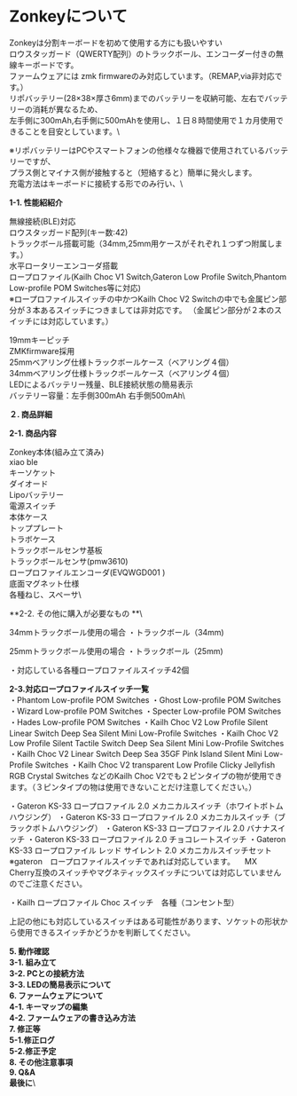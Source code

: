 # Zonkeyについて

Zonkeyは分割キーボードを初めて使用する方にも扱いやすい\
ロウスタッガード（QWERTY配列）のトラックボール、エンコーダー付きの無線キーボードです。\
ファームウェアには zmk firmwareのみ対応しています。（REMAP,via非対応です。）\
リポバッテリー(28×38×厚さ6mm)までのバッテリーを収納可能、左右でバッテリーの消耗が異なるため、\
左手側に300mAh,右手側に500mAhを使用し、１日８時間使用で１カ月使用できることを目安としています。\


※リポバッテリーはPCやスマートフォンの他様々な機器で使用されているバッテリーですが、\
プラス側とマイナス側が接触すると（短絡すると）簡単に発火します。\
充電方法はキーボードに接続する形でのみ行い、\

**1-1. 性能紹紹介**

無線接続(BLE)対応\
ロウスタッガード配列(キー数:42)\
トラックボール搭載可能（34mm,25mm用ケースがそれぞれ１つずつ附属します。）\
水平ロータリーエンコーダ搭載\
ロープロファイル(Kailh Choc V1 Switch,Gateron Low Profile Switch,Phantom Low-profile POM Switches等に対応)\
※ロープロファイルスイッチの中かつKailh Choc V2 Switchの中でも金属ピン部分が３本あるスイッチにつきましては非対応です。
（金属ピン部分が２本のスイッチには対応しています。）
 
19mmキーピッチ\
ZMKfirmware採用\
25mmベアリング仕様トラックボールケース（ベアリング４個）\
34mmベアリング仕様トラックボールケース（ベアリング４個）\
LEDによるバッテリー残量、BLE接続状態の簡易表示\
バッテリー容量：左手側300mAh  右手側500mAh\


**２. 商品詳細**

**2-1. 商品内容**

Zonkey本体(組み立て済み)\
xiao ble\
キーソケット\
ダイオード\
Lipoバッテリー\
電源スイッチ\
本体ケース\
トッププレート\
トラボケース\
トラックボールセンサ基板\
トラックボールセンサ(pmw3610)\
ロープロファイルエンコーダ(EVQWGD001 )\
底面マグネット仕様\
各種ねじ、スペーサ\


**2-2. その他に購入が必要なもの **\
 
34mmトラックボール使用の場合
・トラックボール（34mm)

25mmトラックボール使用の場合
・トラックボール（25mm)

・対応している各種ロープロファイルスイッチ42個



**2-3.対応ロープロファイルスイッチ一覧**\
・Phantom Low-profile POM Switches
・Ghost Low-profile POM Switches
・Wizard Low-profile POM Switches
・Specter Low-profile POM Switches
・Hades Low-profile POM Switches
・Kailh Choc V2 Low Profile Silent Linear Switch Deep Sea Silent Mini Low-Profile Switches
・Kailh Choc V2 Low Profile Silent Tactile Switch Deep Sea Silent Mini Low-Profile Switches
・Kailh Choc V2 Linear Switch Deep Sea 35GF Pink Island Silent Mini Low-Profile Switches
・Kailh Choc V2 transparent Low Profile Clicky Jellyfish RGB Crystal Switches
などのKailh Choc V2でも２ピンタイプの物が使用できます。（３ピンタイプの物は使用できないことだけ注意してください。）

・Gateron KS-33 ロープロファイル 2.0 メカニカルスイッチ（ホワイトボトムハウジング）
・Gateron KS-33 ロープロファイル 2.0 メカニカルスイッチ（ブラックボトムハウジング）
・Gateron KS-33 ロープロファイル 2.0 バナナスイッチ
・Gateron KS-33 ロープロファイル 2.0 チョコレートスイッチ
・Gateron KS-33 ロープロファイル レッド サイレント 2.0 メカニカルスイッチセット
※gateron　ロープロファイルスイッチであれば対応しています。
　MX　Cherry互換のスイッチやマグネティックスイッチについては対応していませんのでご注意ください。

 ・Kailh ロープロファイル Choc スイッチ　各種（コンセント型）

 上記の他にも対応しているスイッチはある可能性があります、ソケットの形状から使用できるスイッチかどうかを判断してください。


**5. 動作確認**\
**3-1. 組み立て**\
**3-2. PCとの接続方法**\
**3-3. LEDの簡易表示について**\
**6. ファームウェアについて**\
**4-1. キーマップの編集**\
**4-2. ファームウェアの書き込み方法**\
**7. 修正等**\
**5-1.修正ログ**\
**5-2.修正予定**\
**8. その他注意事項**\
**9. Q&A**\
**最後に**\
